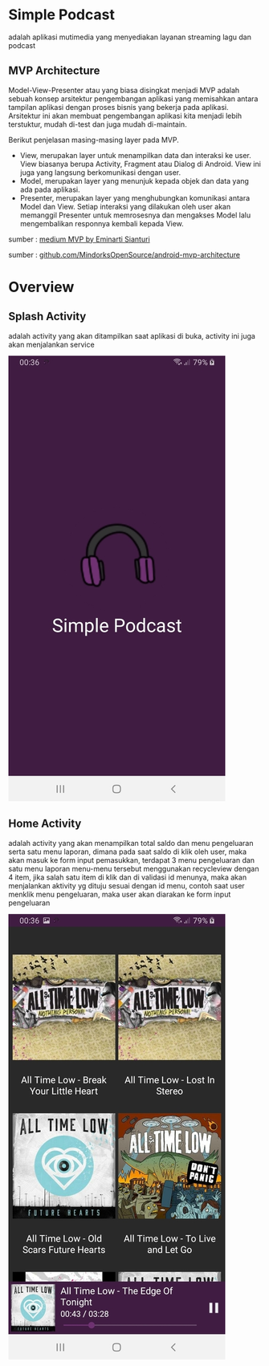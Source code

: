 # Simple Podcast

adalah aplikasi mutimedia yang menyediakan layanan streaming lagu dan podcast


## MVP Architecture

Model-View-Presenter atau yang biasa disingkat menjadi MVP adalah sebuah konsep arsitektur pengembangan aplikasi yang memisahkan antara tampilan aplikasi dengan proses bisnis yang bekerja pada aplikasi. Arsitektur ini akan membuat pengembangan aplikasi kita menjadi lebih terstuktur, mudah di-test dan juga mudah di-maintain.

Berikut penjelasan masing-masing layer pada MVP.
- View, merupakan layer untuk menampilkan data dan interaksi ke user. View biasanya berupa Activity, Fragment atau Dialog di Android. View ini juga yang langsung berkomunikasi dengan user.
- Model, merupakan layer yang menunjuk kepada objek dan data yang ada pada aplikasi.
- Presenter, merupakan layer yang menghubungkan komunikasi antara Model dan View. Setiap interaksi yang dilakukan oleh user akan memanggil Presenter untuk memrosesnya dan mengakses Model lalu mengembalikan responnya kembali kepada View.


sumber : [medium MVP by Eminarti Sianturi
](https://medium.com/easyread/android-mvp-series-membangun-aplikasi-android-dengan-arsitektur-mvp-fbf1f77ecaec)

sumber : [github.com/MindorksOpenSource/android-mvp-architecture](https://github.com/MindorksOpenSource/android-mvp-architecture)


 

# Overview



## Splash Activity

adalah activity yang akan ditampilkan saat aplikasi di buka,
activity ini juga akan menjalankan service 

![GitHub Logo](/design/app_1_small.png) 




## Home Activity

adalah activity yang akan menampilkan total saldo dan menu pengeluaran serta
satu menu laporan, dimana pada saat saldo di klik oleh user, maka akan masuk
ke form input pemasukkan, terdapat 3 menu pengeluaran dan satu menu laporan
menu-menu tersebut menggunakan recycleview dengan 4 item, jika salah satu item di klik
dan di validasi id menunya, maka akan menjalankan aktivity yg dituju sesuai dengan
id menu, contoh saat user menklik menu pengeluaran, maka user akan diarakan ke form
input pengeluaran

![GitHub Logo](/design/app_2_small.png) 



